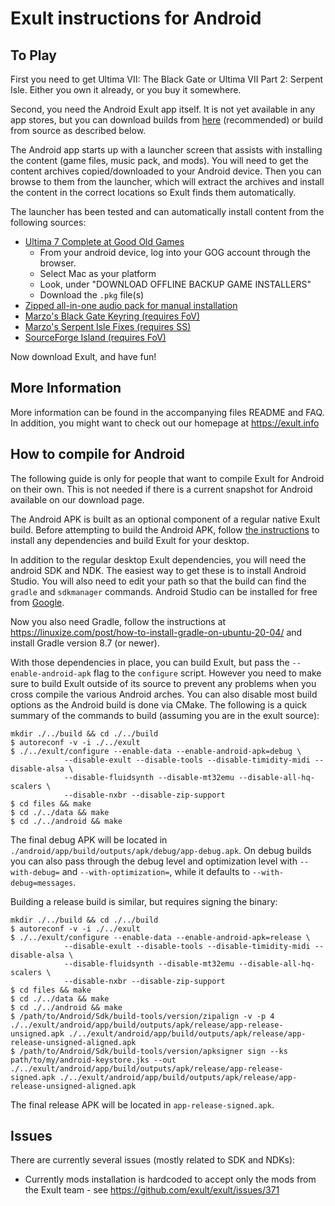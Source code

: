 # Exult instructions for Android

## To Play
First you need to get Ultima VII: The Black Gate or Ultima VII Part 2: Serpent Isle. Either you own it already, or you buy it somewhere.

Second, you need the Android Exult app itself.  It is not yet available in any app stores, but you can download builds from [here](https://exult.info/download.php) (recommended) or build from source as described below.

The Android app starts up with a launcher screen that assists with installing the content (game files, music pack, and mods).  You will need to get the content archives copied/downloaded to your Android device.  Then you can browse to them from the launcher, which will extract the archives and install the content in the correct locations so Exult finds them automatically.

The launcher has been tested and can automatically install content from the following sources:
- [Ultima 7 Complete at Good Old Games](https://www.gog.com/game/ultima_7_complete)
  - From your android device, log into your GOG account through the browser.
  - Select Mac as your platform
  - Look, under "DOWNLOAD OFFLINE BACKUP GAME INSTALLERS"
  - Download the `.pkg` file(s)
- [Zipped all-in-one audio pack for manual installation](http://prdownloads.sourceforge.net/exult/exult_audio.zip)
- [Marzo's Black Gate Keyring (requires FoV)](https://exult.info/snapshots/Keyring.zip)
- [Marzo's Serpent Isle Fixes (requires SS)](https://exult.info/snapshots/Sifixes.zip)
- [SourceForge Island (requires FoV)](https://exult.info/snapshots/SFisland.zip)

Now download Exult, and have fun!

## More Information

More information can be found in the accompanying files README and FAQ.  In addition, you might want to check out our homepage at https://exult.info

## How to compile for Android

The following guide is only for people that want to compile Exult for Android on their own. This is not needed if there is a current snapshot for Android available on our download page.

The Android APK is built as an optional component of a regular native Exult build. Before attempting to build the Android APK, follow [the instructions](..//INSTALL) to install any dependencies and build Exult for your desktop.

In addition to the regular desktop Exult dependencies, you will need the android SDK and NDK. The easiest way to get these is to install Android Studio. You will also need to edit your path so that the build can find the `gradle` and `sdkmanager` commands.  Android Studio can be installed for free from [Google](https://developer.android.com/studio).

Now you also need Gradle, follow the instructions at https://linuxize.com/post/how-to-install-gradle-on-ubuntu-20-04/ and install Gradle version 8.7 (or newer).

With those dependencies in place, you can build Exult, but pass the `--enable-android-apk` flag to the `configure` script. However you need to make sure to build Exult outside of its source to prevent any problems when you cross compile the various Android arches. You can also disable most build options as the Android build is done via CMake. 
The following is a quick summary of the commands to build (assuming you are in the exult source):

```
mkdir ./../build && cd ./../build
$ autoreconf -v -i ./../exult
$ ./../exult/configure --enable-data --enable-android-apk=debug \
            --disable-exult --disable-tools --disable-timidity-midi --disable-alsa \
            --disable-fluidsynth --disable-mt32emu --disable-all-hq-scalers \
            --disable-nxbr --disable-zip-support
$ cd files && make
$ cd ./../data && make
$ cd ./../android && make
```
The final debug APK will be located in `./android/app/build/outputs/apk/debug/app-debug.apk`.
On debug builds you can also pass through the debug level and optimization level with `--with-debug=` and `--with-optimization=`, while it defaults to `--with-debug=messages`.

Building a release build is similar, but requires signing the binary:

```
mkdir ./../build && cd ./../build
$ autoreconf -v -i ./../exult
$ ./../exult/configure --enable-data --enable-android-apk=release \
            --disable-exult --disable-tools --disable-timidity-midi --disable-alsa \
            --disable-fluidsynth --disable-mt32emu --disable-all-hq-scalers \
            --disable-nxbr --disable-zip-support
$ cd files && make
$ cd ./../data && make
$ cd ./../android && make
$ /path/to/Android/Sdk/build-tools/version/zipalign -v -p 4 ./../exult/android/app/build/outputs/apk/release/app-release-unsigned.apk ./../exult/android/app/build/outputs/apk/release/app-release-unsigned-aligned.apk
$ /path/to/Android/Sdk/build-tools/version/apksigner sign --ks path/to/my/android-keystore.jks --out ./../exult/android/app/build/outputs/apk/release/app-release-signed.apk ./../exult/android/app/build/outputs/apk/release/app-release-unsigned-aligned.apk

```
The final release APK will be located in `app-release-signed.apk`.

## Issues

There are currently several issues (mostly related to SDK and NDKs):
- Currently mods installation is hardcoded to accept only the mods from the Exult team - see https://github.com/exult/exult/issues/371
